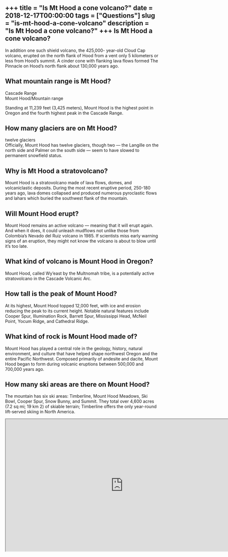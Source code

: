 +++
title = "Is Mt Hood a cone volcano?"
date = 2018-12-17T00:00:00
tags = ["Questions"]
slug = "is-mt-hood-a-cone-volcano"
description = "Is Mt Hood a cone volcano?"
+++
Is Mt Hood a cone volcano?
--------------------------

In addition one such shield volcano, the 425,000- year-old Cloud Cap volcano, erupted on the north flank of Hood from a vent only 5 kilometers or less from Hood’s summit. A cinder cone with flanking lava flows formed The Pinnacle on Hood’s north flank about 130,000 years ago.

What mountain range is Mt Hood?
-------------------------------

Cascade Range  
Mount Hood/Mountain range

Standing at 11,239 feet (3,425 meters), Mount Hood is the highest point in Oregon and the fourth highest peak in the Cascade Range.

How many glaciers are on Mt Hood?
---------------------------------

twelve glaciers  
Officially, Mount Hood has twelve glaciers, though two — the Langille on the north side and Palmer on the south side — seem to have slowed to permanent snowfield status.

Why is Mt Hood a stratovolcano?
-------------------------------

Mount Hood is a stratovolcano made of lava flows, domes, and volcaniclastic deposits. During the most recent eruptive period, 250-180 years ago, lava domes collapsed and produced numerous pyroclastic flows and lahars which buried the southwest flank of the mountain.

Will Mount Hood erupt?
----------------------

Mount Hood remains an active volcano — meaning that it will erupt again. And when it does, it could unleash mudflows not unlike those from Colombia’s Nevado del Ruiz volcano in 1985. If scientists miss early warning signs of an eruption, they might not know the volcano is about to blow until it’s too late.

What kind of volcano is Mount Hood in Oregon?
---------------------------------------------

Mount Hood, called Wy’east by the Multnomah tribe, is a potentially active stratovolcano in the Cascade Volcanic Arc.

How tall is the peak of Mount Hood?
-----------------------------------

At its highest, Mount Hood topped 12,000 feet, with ice and erosion reducing the peak to its current height. Notable natural features include Cooper Spur, Illumination Rock, Barrett Spur, Mississippi Head, McNeil Point, Yocum Ridge, and Cathedral Ridge.

What kind of rock is Mount Hood made of?
----------------------------------------

Mount Hood has played a central role in the geology, history, natural environment, and culture that have helped shape northwest Oregon and the entire Pacific Northwest. Composed primarily of andesite and dacite, Mount Hood began to form during volcanic eruptions between 500,000 and 700,000 years ago.

How many ski areas are there on Mount Hood?
-------------------------------------------

The mountain has six ski areas: Timberline, Mount Hood Meadows, Ski Bowl, Cooper Spur, Snow Bunny, and Summit. They total over 4,600 acres (7.2 sq mi; 19 km 2) of skiable terrain; Timberline offers the only year-round lift-served skiing in North America.

<iframe allow="accelerometer; autoplay; clipboard-write; encrypted-media; gyroscope; picture-in-picture" allowfullscreen="" class="__youtube_prefs__  epyt-is-override  no-lazyload" data-no-lazy="1" data-origheight="433" data-origwidth="770" data-skipgform_ajax_framebjll="" height="433" id="_ytid_20305" loading="lazy" src="https://www.youtube.com/embed/o0BOsfObjP0?enablejsapi=1&autoplay=0&cc_load_policy=0&cc_lang_pref=&iv_load_policy=1&loop=0&modestbranding=0&rel=1&fs=1&playsinline=0&autohide=2&theme=dark&color=red&controls=1&" title="YouTube player" width="770"></iframe>